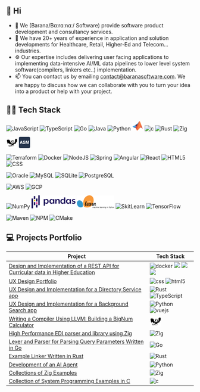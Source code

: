 ## 👋 Hi

- 🔭 We (Barana/Bɑːrɑːnɑː/ Software) provide software product development and consultancy services.
- 🌱 We have 20+ years of experience in application and solution developments for Healthcare, Retail, Higher-Ed and
  Telecom... industries.
- ⚙️ Our expertise includes delivering user facing applications to implementing data-intensive AI/ML data pipelines to
  lower level system software(compilers, linkers etc..) implementation.
- 📫 You can contact us by emailing contact@baranasoftware.com. We are happy to discuss how we can collaborate with you
  to
  turn your idea into a product or help with your project.

## 🔨🔧 Tech Stack

<p>
    <img src="https://www.vectorlogo.zone/logos/javascript/javascript-ar21.svg" alt="JavaScript" height="40"/>
    <img src="https://www.vectorlogo.zone/logos/typescriptlang/typescriptlang-icon.svg" alt="TypeScript" height="30"/>
    <img src="https://www.vectorlogo.zone/logos/golang/golang-icon.svg" alt="Go" height="45"/>
    <img src="https://www.vectorlogo.zone/logos/java/java-icon.svg" alt="Java" height="35"/>
    <img src="https://www.vectorlogo.zone/logos/python/python-icon.svg" alt="Python" width="30"/>
    <img src="images/matlab.svg" alt="MATLAB" width="30"/>
    <img src="https://www.vectorlogo.zone/logos/open-std_c/open-std_c-icon~alt.svg" alt="c" width="30"/>
    <img src="https://www.vectorlogo.zone/logos/rust-lang/rust-lang-icon.svg" alt="Rust" height="30"/>
    <img src="https://www.vectorlogo.zone/logos/ziglang/ziglang-icon.svg" alt="Zig" height="40"/>
</p>

<p>
    <img src="images/LLVM.svg" alt="LLVM" height="30"/>
    <img src="images/assembly.svg" alt="Assembly" height="30"/>
</p>

<p>
  <img src="https://www.vectorlogo.zone/logos/terraformio/terraformio-icon.svg" alt="Terraform" height="30"/>
  <img src="https://www.vectorlogo.zone/logos/docker/docker-icon.svg" alt="Docker" height="40"/>
  <img src="https://www.vectorlogo.zone/logos/nodejs/nodejs-ar21.svg" alt="NodeJS" height="40"/>
  <img src="https://www.vectorlogo.zone/logos/springio/springio-icon.svg" alt="Spring" height="30"/>
  <img src="https://www.vectorlogo.zone/logos/angular/angular-icon.svg" alt="Angular" height=30"/>
  <img src="https://www.vectorlogo.zone/logos/reactjs/reactjs-icon.svg" alt="React" height="30"/>
  <img src="https://www.vectorlogo.zone/logos/w3_html5/w3_html5-icon.svg" alt="HTML5" height="30"/>
  <img src="https://www.vectorlogo.zone/logos/w3_css/w3_css-icon.svg" alt="CSS" height="30"/>
</p>

<p>
  <img src="https://www.vectorlogo.zone/logos/oracle/oracle-ar21.svg" alt="Oracle" height="40"/>
  <img src="https://www.vectorlogo.zone/logos/mysql/mysql-icon.svg" alt="MySQL" height="40"/>
  <img src="https://www.vectorlogo.zone/logos/sqlite/sqlite-ar21.svg" alt="SQLite" height="40"/>
  <img src="https://www.vectorlogo.zone/logos/postgresql/postgresql-vertical.svg" alt="PostgreSQL" height="40"/>
</p>

<p>
  <img src="https://www.vectorlogo.zone/logos/amazon_aws/amazon_aws-ar21.svg" alt="AWS" height="40"/>
  <img src="https://www.vectorlogo.zone/logos/google_cloud/google_cloud-icon.svg" alt="GCP" height="40"/>
</p>

<p>
  <img src="https://www.vectorlogo.zone/logos/numpy/numpy-ar21.svg" alt="NumPy" height="40"/>
  <img src="images/pandas.svg" alt="Pandas" height="35"/>
  <img src="images/scikit-learn.svg" alt="SkitLearn" height="35" width="100"/>
  <img src="https://www.vectorlogo.zone/logos/kaggle/kaggle-ar21.svg" alt="SkitLearn" height="35"/>
  <img src="https://www.vectorlogo.zone/logos/tensorflow/tensorflow-ar21.svg" alt="TensorFlow" height="35"/>
</p>

<p>
  <img src="https://www.vectorlogo.zone/logos/apache_maven/apache_maven-ar21.svg" alt="Maven" height="35"/>
  <img src="https://www.vectorlogo.zone/logos/npmjs/npmjs-ar21.svg" alt="NPM" height="35"/>
  <img src="https://www.vectorlogo.zone/logos/cmake/cmake-icon.svg" alt="CMake" height="35"/>
</p>

## 💻 Projects Portfolio

| Project                                                                                                                             | Tech Stack                                                                                                                                                                                                                                                                                                                                                           |
|-------------------------------------------------------------------------------------------------------------------------------------|----------------------------------------------------------------------------------------------------------------------------------------------------------------------------------------------------------------------------------------------------------------------------------------------------------------------------------------------------------------------|
| [Design and Implementation of a REST API for Curricular data in Higher Education](https://github.com/baranasoftware/curricular-api) | <img src="https://www.vectorlogo.zone/logos/docker/docker-icon.svg" alt="docker" height="40"> <img src="https://www.vectorlogo.zone/logos/golang/golang-icon.svg" height="40">  <img src="https://www.vectorlogo.zone/logos/terraformio/terraformio-ar21.svg" height="40">  <img src="https://www.vectorlogo.zone/logos/amazon_aws/amazon_aws-ar21.svg" height="40"> |
| [UX Design Portfolio](https://github.com/baranasoftware/ux-design)                                                                  | <img src="https://www.vectorlogo.zone/logos/w3_css/w3_css-ar21.svg" alt="css" height="40">  <img src="https://www.vectorlogo.zone/logos/w3_html5/w3_html5-ar21.svg" alt="html5" height="40">                                                                                                                                                                         |
| [UX Design and Implementation for a Directory Service app](https://github.com/baranasoftware/directory-service)                     | <img src="https://www.vectorlogo.zone/logos/rust-lang/rust-lang-icon.svg" alt="Rust" height="30"/> <img src="https://www.vectorlogo.zone/logos/typescriptlang/typescriptlang-icon.svg" alt="TypeScript" height="30"/>                                                                                                                                                |
| [UX Design and Implementation for a Background Search app](https://github.com/baranasoftware/background-app)                        | <img src="https://www.vectorlogo.zone/logos/python/python-icon.svg" alt="Python" width="30"/> <img src="https://www.vectorlogo.zone/logos/vuejs/vuejs-ar21.svg" alt="vuejs" height="40">                                                                                                                                                                             |
| [Writing a Compiler Using LLVM: Building a BigNum Calculator](https://github.com/baranasoftware/bignum)                             | <img src="images/LLVM.svg" alt="LLVM" height="30"/>                                                                                                                                                                                                                                                                                                                  |
| [High Performance EDI parser and library using Zig](https://github.com/baranasoftware/edi)                                                                                                                                    | <img src="https://www.vectorlogo.zone/logos/ziglang/ziglang-icon.svg" alt="Zig" height="40"/>                                                                                                                                                                                                                                                                        |
|[Lexer and Parser for Parsing Query Parameters Written in Go](https://github.com/baranasoftware/query-parser)| <img src="https://www.vectorlogo.zone/logos/golang/golang-icon.svg" alt="Go" height="45"/>                                                                                                                                                                                                                                                                           |
|[Example Linker Written in Rust](https://github.com/baranasoftware/linker)| <img src="https://www.vectorlogo.zone/logos/rust-lang/rust-lang-icon.svg" alt="Rust" height="30"/>                                                                                                                                                                                                                                                                   |
| [Development of an AI Agent](https://github.com/baranasoftware/ai-agent)                                                            | <img src="https://www.vectorlogo.zone/logos/python/python-icon.svg" alt="Python" width="30"/>                                                                                                                                                                                                                                                                        |
|[Collections of Zig Examples](https://github.com/baranasoftware/zig-examples)| <img src="https://www.vectorlogo.zone/logos/ziglang/ziglang-icon.svg" alt="Zig" height="40"/>                                                                                                                                                                                                                                                                        |
|[Collection of System Programming Examples in C](https://github.com/baranasoftware/system)| <img src="https://www.vectorlogo.zone/logos/open-std_c/open-std_c-icon~alt.svg" alt="c" width="30"/>                                                                                                                                                                                                                                                                 |

